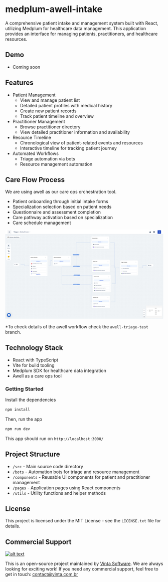 # medplum-awell-intake

A comprehensive patient intake and management system built with React, utilizing Medplum for healthcare data management. This application provides an interface for managing patients, practitioners, and healthcare resources.

## Demo

- Coming soon

## Features

- Patient Management
  - View and manage patient list
  - Detailed patient profiles with medical history
  - Create new patient records
  - Track patient timeline and overview
- Practitioner Management
  - Browse practitioner directory
  - View detailed practitioner information and availability
- Resource Timeline
  - Chronological view of patient-related events and resources
  - Interactive timeline for tracking patient journey
- Automated Workflows
  - Triage automation via bots
  - Resource management automation

## Care Flow Process

We are using awell as our care ops orchestration tool.

- Patient onboarding through initial intake forms
- Specialization selection based on patient needs
- Questionnaire and assessment completion
- Care pathway activation based on specialization
- Care schedule management

![careflow](images/triage-care-flow.png)

\*To check details of the awell workflow check the `awell-triage-test` branch.

## Technology Stack

- React with TypeScript
- Vite for build tooling
- Medplum SDK for healthcare data integration
- Awell as a care ops tool

### Getting Started

Install the dependencies

```bash
npm install
```

Then, run the app

```bash
npm run dev
```

This app should run on `http://localhost:3000/`

## Project Structure

- `/src` - Main source code directory
- `/bots` - Automation bots for triage and resource management
- `/components` - Reusable UI components for patient and practitioner management
- `/pages` - Application pages using React components
- `/utils` - Utility functions and helper methods

## License

This project is licensed under the MIT License - see the `LICENSE.txt` file for details.

## Commercial Support

[![alt text](https://avatars2.githubusercontent.com/u/5529080?s=80&v=4 'Vinta Logo')](https://www.vintasoftware.com/)

This is an open-source project maintained by [Vinta Software](https://www.vinta.com.br/). We are always looking for exciting work! If you need any commercial support, feel free to get in touch: contact@vinta.com.br
